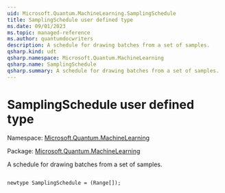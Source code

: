 ```yaml
---
uid: Microsoft.Quantum.MachineLearning.SamplingSchedule
title: SamplingSchedule user defined type
ms.date: 09/01/2023
ms.topic: managed-reference
ms.author: quantumdocwriters
description: A schedule for drawing batches from a set of samples.
qsharp.kind: udt
qsharp.namespace: Microsoft.Quantum.MachineLearning
qsharp.name: SamplingSchedule
qsharp.summary: A schedule for drawing batches from a set of samples.
---
```


# SamplingSchedule user defined type

Namespace: [Microsoft.Quantum.MachineLearning](xref:Microsoft.Quantum.MachineLearning)

Package: [Microsoft.Quantum.MachineLearning](https://nuget.org/packages/Microsoft.Quantum.MachineLearning)


A schedule for drawing batches from a set of samples.

```qsharp

newtype SamplingSchedule = (Range[]);
```

